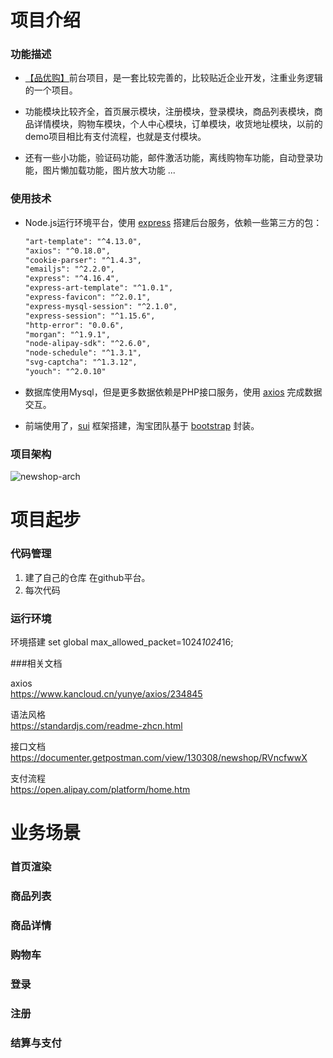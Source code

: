 # 项目介绍

### 功能描述

- [【品优购】](https://ns.uieee.com/)前台项目，是一套比较完善的，比较贴近企业开发，注重业务逻辑的一个项目。

- 功能模块比较齐全，首页展示模块，注册模块，登录模块，商品列表模块，商品详情模块，购物车模块，个人中心模块，订单模块，收货地址模块，以前的demo项目相比有支付流程，也就是支付模块。

- 还有一些小功能，验证码功能，邮件激活功能，离线购物车功能，自动登录功能，图片懒加载功能，图片放大功能 ...

### 使用技术

- Node.js运行环境平台，使用 [express](http://www.expressjs.com.cn/) 搭建后台服务，依赖一些第三方的包：

  ```reStructuredText
  "art-template": "^4.13.0",
  "axios": "^0.18.0",
  "cookie-parser": "^1.4.3",
  "emailjs": "^2.2.0",
  "express": "^4.16.4",
  "express-art-template": "^1.0.1",
  "express-favicon": "^2.0.1",
  "express-mysql-session": "^2.1.0",
  "express-session": "^1.15.6",
  "http-error": "0.0.6",
  "morgan": "^1.9.1",
  "node-alipay-sdk": "^2.6.0",
  "node-schedule": "^1.3.1",
  "svg-captcha": "^1.3.12",
  "youch": "^2.0.10"
  ```

- 数据库使用Mysql，但是更多数据依赖是PHP接口服务，使用 [axios](https://www.kancloud.cn/yunye/axios/234845) 完成数据交互。

- 前端使用了，[sui](http://sui.taobao.org/sui/docs/gallery.html)  框架搭建，淘宝团队基于 [bootstrap](http://www.bootcss.com/) 封装。

### 项目架构



![newshop-arch](https://user-images.githubusercontent.com/6166576/43821572-215546ce-9b1c-11e8-8705-14cf0c7269df.png)



# 项目起步

### 代码管理

1. 建了自己的仓库 在github平台。
2. 每次代码



### 运行环境

环境搭建
set global max_allowed_packet=1024*1024*16; 

###相关文档

axios  
https://www.kancloud.cn/yunye/axios/234845

语法风格   
https://standardjs.com/readme-zhcn.html

接口文档  
https://documenter.getpostman.com/view/130308/newshop/RVncfwwX

支付流程  
https://open.alipay.com/platform/home.htm

# 业务场景

### 首页渲染

### 商品列表

### 商品详情

### 购物车

### 登录

### 注册

### 结算与支付



